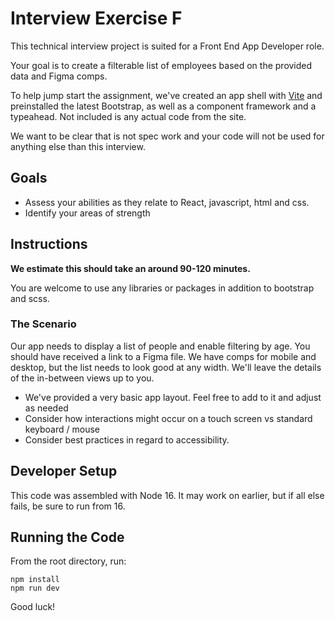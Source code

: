 # Interview Exercise F

This technical interview project is suited for a Front End App Developer role.

Your goal is to create a filterable list of employees based on the provided data and Figma comps.

To help jump start the assignment, we've created an app shell with [Vite](https://vitejs.dev/) and preinstalled the latest Bootstrap, as well as a component framework and a typeahead. Not included is any actual code from the site.

We want to be clear that is not spec work and your code will not be used for anything else than this interview.

## Goals

- Assess your abilities as they relate to React, javascript, html and css.
- Identify your areas of strength

## Instructions

**We estimate this should take an around 90-120 minutes.**

You are welcome to use any libraries or packages in addition to bootstrap and scss.

### The Scenario

Our app needs to display a list of people and enable filtering by age. You should have received a link to a Figma file. We have comps for mobile and desktop, but the list needs to look good at any width. We'll leave the details of the in-between views up to you.

- We've provided a very basic app layout. Feel free to add to it and adjust as needed
- Consider how interactions might occur on a touch screen vs standard keyboard / mouse
- Consider best practices in regard to accessibility.

## Developer Setup

This code was assembled with Node 16. It may work on earlier, but if all else fails, be sure to run from 16.

## Running the Code

From the root directory, run:

```
npm install
npm run dev
```

Good luck!
